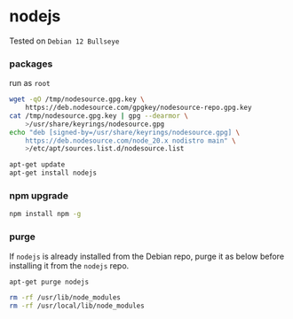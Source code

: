 # nodejs

Tested on `Debian 12 Bullseye`

### packages

run as `root`

```bash
wget -qO /tmp/nodesource.gpg.key \
    https://deb.nodesource.com/gpgkey/nodesource-repo.gpg.key
cat /tmp/nodesource.gpg.key | gpg --dearmor \
    >/usr/share/keyrings/nodesource.gpg
echo "deb [signed-by=/usr/share/keyrings/nodesource.gpg] \
    https://deb.nodesource.com/node_20.x nodistro main" \
    >/etc/apt/sources.list.d/nodesource.list

apt-get update
apt-get install nodejs
```

### npm upgrade

```bash
npm install npm -g
```

### purge

If `nodejs` is already installed from the Debian repo, purge it as below before
installing it from the `nodejs` repo.

```bash
apt-get purge nodejs

rm -rf /usr/lib/node_modules
rm -rf /usr/local/lib/node_modules
```
